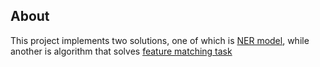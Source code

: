 ## About
This project implements two solutions, one of which is [NER model](NER/README.md), while another is algorithm that solves [feature matching task](ImageMatching/README.md)